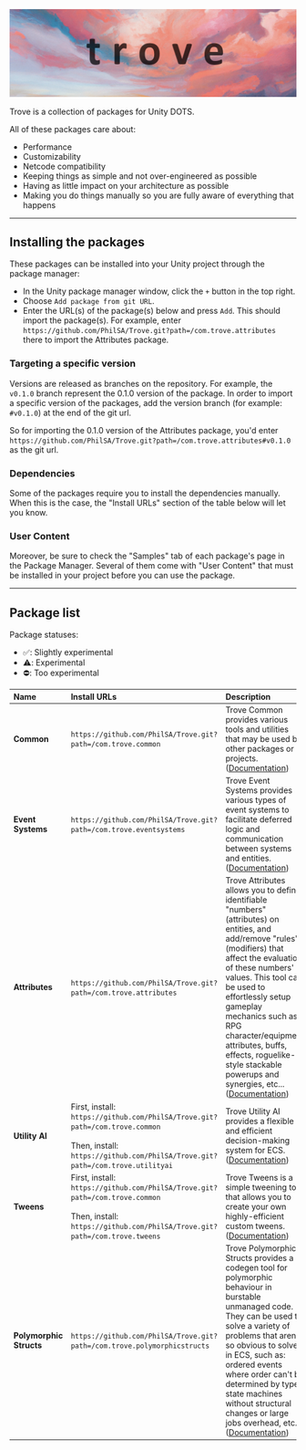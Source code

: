 ![](./trove_header.png)

Trove is a collection of packages for Unity DOTS.

All of these packages care about:
* Performance
* Customizability
* Netcode compatibility
* Keeping things as simple and not over-engineered as possible 
* Having as little impact on your architecture as possible
* Making you do things manually so you are fully aware of everything that happens

----------------------------

## Installing the packages

These packages can be installed into your Unity project through the package manager:
* In the Unity package manager window, click the `+` button in the top right.
* Choose `Add package from git URL`.
* Enter the URL(s) of the package(s) below and press `Add`. This should import the package(s). For example, enter `https://github.com/PhilSA/Trove.git?path=/com.trove.attributes` there to import the Attributes package.


### Targeting a specific version

Versions are released as branches on the repository. For example, the `v0.1.0` branch represent the 0.1.0 version of the package. In order to import a specific version of the packages, add the version branch (for example: `#v0.1.0`) at the end of the git url.

So for importing the 0.1.0 version of the Attributes package, you'd enter `https://github.com/PhilSA/Trove.git?path=/com.trove.attributes#v0.1.0` as the git url.


### Dependencies

Some of the packages require you to install the dependencies manually. When this is the case, the "Install URLs" section of the table below will let you know.


### User Content
Moreover, be sure to check the "Samples" tab of each package's page in the Package Manager. Several of them come with "User Content" that must be installed in your project before you can use the package.

----------------------------

## Package list

Package statuses:
* ✅: Slightly experimental
* ⚠️: Experimental
* ⛔: Too experimental

| **Name** | **Install URLs** | **Description** | **Status** |
| :--- | :--- | :--- | :--- |
| **Common** | `https://github.com/PhilSA/Trove.git?path=/com.trove.common` | Trove Common provides various tools and utilities that may be used by other packages or projects. <br> ([Documentation](./com.trove.common/Documentation~/index.md)) | ✅ |
| **Event Systems** | `https://github.com/PhilSA/Trove.git?path=/com.trove.eventsystems` | Trove Event Systems provides various types of event systems to facilitate deferred logic and communication between systems and entities. <br> ([Documentation](./com.trove.eventsystems/Documentation~/index.md)) | ⚠️ |
| **Attributes** | `https://github.com/PhilSA/Trove.git?path=/com.trove.attributes` | Trove Attributes allows you to define identifiable "numbers" (attributes) on entities, and add/remove "rules" (modifiers) that affect the evaluation of these numbers' values. This tool can be used to effortlessly setup gameplay mechanics such as RPG character/equipment attributes, buffs, effects, roguelike-style stackable powerups and synergies, etc... <br> ([Documentation](./com.trove.attributes/Documentation~/index.md)) | ⚠️ |
| **Utility AI** | First, install: <br> `https://github.com/PhilSA/Trove.git?path=/com.trove.common` <br><br> Then, install: <br> `https://github.com/PhilSA/Trove.git?path=/com.trove.utilityai` | Trove Utility AI provides a flexible and efficient decision-making system for ECS. <br> ([Documentation](./com.trove.utilityai/Documentation~/index.md)) | ⚠️ |
| **Tweens** | First, install: <br> `https://github.com/PhilSA/Trove.git?path=/com.trove.common` <br><br> Then, install: <br> `https://github.com/PhilSA/Trove.git?path=/com.trove.tweens` | Trove Tweens is a simple tweening tool that allows you to create your own highly-efficient custom tweens. <br> ([Documentation](./com.trove.tweens/Documentation~/index.md)) | ⚠️ |
| **Polymorphic Structs** | `https://github.com/PhilSA/Trove.git?path=/com.trove.polymorphicstructs` | Trove Polymorphic Structs provides a codegen tool for polymorphic behaviour in burstable unmanaged code. They can be used to solve a variety of problems that aren't so obvious to solve in ECS, such as: ordered events where order can't be determined by type, state machines without structural changes or large jobs overhead, etc... <br> ([Documentation](./com.trove.polymorphicstructs/Documentation~/index.md)) | ⚠️ |
